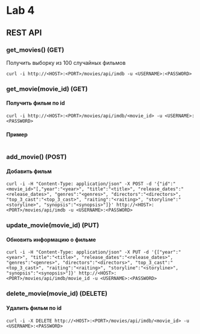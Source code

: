 # Lab 4
## REST API

### get_movies() (GET)
Получить выборку из 100 случайных фильмов
~~~~
curl -i http://<HOST>:<PORT>/movies/api/imdb -u <USERNAME>:<PASSWORD>
~~~~

### get_movie(movie_id) (GET)
#### Получить фильм по id
~~~~
curl -i http://<HOST>:<PORT>/movies/api/imdb/<movie_id> -u <USERNAME>:<PASSWORD>
~~~~
#### Пример
~~~~

~~~~


### add_movie() (POST)
#### Добавить фильм
~~~~
curl -i -H "Content-Type: application/json" -X POST -d '{"id":"<movie_id>"[,"year":"<year>", "title":"<title>", "release_dates":"<release_dates>", "genres":"<genres>", "directors":"<directors>", "top_3_cast":"<top_3_cast>", "raiting":"<raiting>", "storyline":"<storyline>", "synopsis":"<synopsis>"]}' http://<HOST>:<PORT>/movies/api/imdb -u <USERNAME>:<PASSWORD>
~~~~

### update_movie(movie_id) (PUT)
#### Обновить информацию о фильме
~~~~
curl -i -H "Content-Type: application/json" -X PUT -d '{["year":"<year>", "title":"<title>", "release_dates":"<release_dates>", "genres":"<genres>", "directors":"<directors>", "top_3_cast":"<top_3_cast>", "raiting":"<raiting>", "storyline":"<storyline>", "synopsis":"<synopsis>"]}' http://<HOST>:<PORT>/movies/api/imdb/movie_id -u <USERNAME>:<PASSWORD>
~~~~

### delete_movie(movie_id) (DELETE)
#### Удалить фильм по id
~~~~
curl -i -X DELETE http://<HOST>:<PORT>/movies/api/imdb/<movie_id> -u <USERNAME>:<PASSWORD>
~~~~
